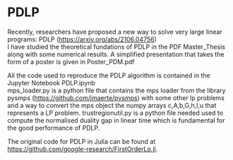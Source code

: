 # PDLP
Recently, researchers have proposed a new way to solve very large linear programs: PDLP (https://arxiv.org/abs/2106.04756)  
I have studied the theoretical fundations of PDLP in the PDF Master_Thesis along with some numerical results.  A simplified presentation that takes the form of a poster is given in Poster_PDM.pdf  
  
All the code used to reproduce the PDLP algorithm is contained in the Jupyter Notebook PDLP.ipynb  
mps_loader.py is  a python file that contains the mps loader from the library pysmps (https://github.com/jmaerte/pysmps) with some other lp problems and a way to convert the mps object the numpy arrays c,A,b,G,h,l,u that represents a LP problem. trustregionutil.py is a python file needed used to compute the normalised duality gap in linear time which is fundamental for the good performance of PDLP.  

The original code for PDLP in Julia can be found at https://github.com/google-research/FirstOrderLp.jl. 
